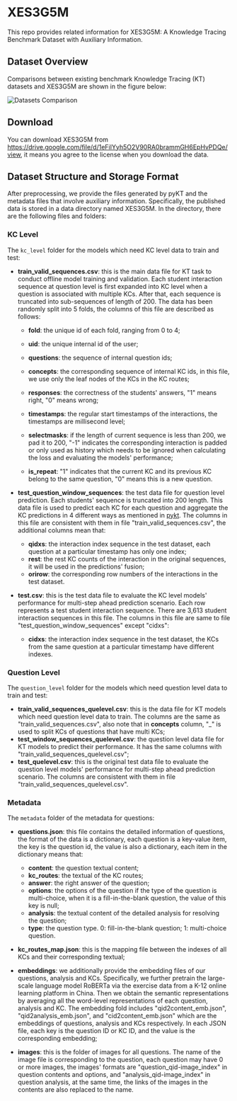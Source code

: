 # XES3G5M

This repo provides related information for XES3G5M: A Knowledge Tracing Benchmark Dataset with Auxiliary Information.

## Dataset Overview
Comparisons between existing benchmark Knowledge Tracing (KT) datasets and XES3G5M are shown in the figure below:

![Datasets Comparison](https://github.com/user-attachments/assets/483fcd4c-2c0d-4457-8a71-782bdba72352)

## Download

You can download XES3G5M from https://drive.google.com/file/d/1eFiIYyh5O2V90RA0brammGH6EpHvPDQe/view, it means you agree to the license when you download the data.


## Dataset Structure and Storage Format

After preprocessing, we provide the files generated by pyKT and the metadata files that involve auxiliary information. Specifically, the published data is stored in a data directory named XES3G5M. In the directory, there are the following files and folders:

### KC Level

The `kc_level` folder for the models which need KC level data to train and test:

- **train_valid_sequences.csv**: this is the main data file for KT task to conduct offline model training and validation. Each student interaction sequence at question level is first expanded into KC level when a question is associated with multiple KCs. After that, each sequence is truncated into sub-sequences of length of 200. The data has been randomly split into 5 folds, the columns of this file are described as follows:

  - **fold**: the unique id of each fold, ranging from 0 to 4;

  - **uid**: the unique internal id of the user;

  - **questions**: the sequence of internal question ids;

  - **concepts**: the corresponding sequence of internal KC ids, in this file, we use only the leaf nodes of the KCs in the KC routes;
  - **responses**: the correctness of the students' answers, "1" means right, "0" means wrong;
  - **timestamps**: the regular start timestamps of the interactions, the timestamps are millisecond level;
  - **selectmasks**: if the length of current sequence is less than 200, we pad it to 200, "-1" indicates the corresponding interaction is padded or only used as history which needs to be ignored when calculating the loss and evaluating the models' performance;
  - **is_repeat**: "1" indicates that the current KC and its previous KC belong to the same question, "0" means this is a new question.

- **test_question_window_sequences**: the test data file for question level prediction. Each students' sequence is truncated into 200 length. This data file is used to predict each KC for each question and aggregate the KC predictions in 4 different ways as mentioned in [pykt](https://arxiv.org/abs/2206.11460). The columns in this file are consistent with them in file "train_valid_sequences.csv", the additional columns mean that:

  - **qidxs**: the interaction index sequence in the test dataset, each question at a particular timestamp has only
    one index;
  - **rest**: the rest KC counts of the interaction in the original sequences, it will be used in the predictions'
    fusion;
  - **orirow**: the corresponding row numbers of the interactions in the test dataset.

- **test.csv**: this is the test data file to evaluate the KC level models' performance for multi-step ahead prediction scenario. Each row represents a test student interaction sequence. There are 3,613 student interaction sequences in this file. The columns in this file are same to file "test_question_window_sequences" except "cidxs":

  - **cidxs**: the interaction index sequence in the test dataset, the KCs from the same question at a particular timestamp have different indexes.

### Question Level

The `question_level` folder for the models which need question level data to train and test:

- **train_valid_sequences_quelevel.csv**: this is the data file for KT models which need question level data to train. The columns are the same as "train_valid_sequences.csv", also note that in **concepts** column, "\_" is used to split KCs of questions that have multi KCs;
- **test_window_sequences_quelevel.csv**: the question level data file for KT models to predict their performance. It has the same columns with "train_valid_sequences_quelevel.csv";
- **test_quelevel.csv**: this is the original test data file to evaluate the question level models' performance for multi-step ahead prediction scenario. The columns are consistent with them in file "train_valid_sequences_quelevel.csv".

### Metadata

The `metadata` folder of the metadata for questions:

- **questions.json**: this file contains the detailed information of questions, the format of the data is a dictionary, each question is a key-value item, the key is the question id, the value is also a dictionary, each item in the dictionary means that:

  - **content**: the question textual content;
  - **kc_routes**: the textual of the KC routes;
  - **answer**: the right answer of the question;
  - **options**: the options of the question if the type of the question is multi-choice, when it is a fill-in-the-blank question, the value of this key is null;
  - **analysis**: the textual content of the detailed analysis for resolving the question;
  - **type**: the question type. 0: fill-in-the-blank question; 1: multi-choice question.

- **kc_routes_map.json**: this is the mapping file between the indexes of all KCs and their corresponding textual;

- **embeddings**: we additionally provide the embedding files of our questions, analysis and KCs. Specifically, we further pretrain the large-scale language model RoBERTa via the exercise data from a K-12 online learning platform in China. Then we obtain the semantic representations by averaging all the word-level representations of each question, analysis and KC. The embedding fold includes "qid2content_emb.json", "qid2analysis_emb.json", and "cid2content_emb.json" which are the embeddings of questions, analysis and KCs respectively. In each JSON file, each key is the question ID or KC ID, and the value is the corresponding embedding;

- **images**: this is the folder of images for all questions. The name of the image file is corresponding to the question, each question may have 0 or more images, the images' formats are "question_qid-image_index" in question contents and options, and "analysis_qid-image_index" in question analysis, at the same time, the links of the images in the contents are also replaced to the name.
